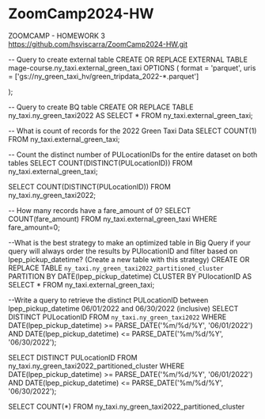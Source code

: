 # ZoomCamp2024-HW

ZOOMCAMP - HOMEWORK 3
https://github.com/hsviscarra/ZoomCamp2024-HW.git


-- Query to create external table
CREATE OR REPLACE EXTERNAL TABLE mage-course.ny_taxi.external_green_taxi
OPTIONS (
  format = 'parquet',
  uris = ['gs://ny_green_taxi_hv/green_tripdata_2022-*.parquet']

);


-- Query to create BQ table
CREATE OR REPLACE TABLE ny_taxi.ny_green_taxi2022 AS
SELECT * FROM ny_taxi.external_green_taxi;

-- What is count of records for the 2022 Green Taxi Data
SELECT COUNT(1) 
FROM ny_taxi.external_green_taxi;


-- Count the distinct number of PULocationIDs for the entire dataset on both tables
SELECT COUNT(DISTINCT(PULocationID))
FROM ny_taxi.external_green_taxi;

SELECT COUNT(DISTINCT(PULocationID))
FROM ny_taxi.ny_green_taxi2022;


-- How many records have a fare_amount of 0?
SELECT COUNT(fare_amount)
FROM ny_taxi.external_green_taxi
WHERE fare_amount=0;


--What is the best strategy to make an optimized table in Big Query if your query will always order the results by PUlocationID and filter based on lpep_pickup_datetime? (Create a new table with this strategy)
CREATE OR REPLACE TABLE `ny_taxi.ny_green_taxi2022_partitioned_cluster` 
PARTITION BY DATE(lpep_pickup_datetime) 
CLUSTER BY PUlocationID AS
SELECT * FROM ny_taxi.external_green_taxi;


--Write a query to retrieve the distinct PULocationID between lpep_pickup_datetime 06/01/2022 and 06/30/2022 (inclusive)
SELECT DISTINCT PULocationID
FROM `ny_taxi.ny_green_taxi2022`
WHERE DATE(lpep_pickup_datetime) >= PARSE_DATE('%m/%d/%Y', '06/01/2022')
  AND DATE(lpep_pickup_datetime) <= PARSE_DATE('%m/%d/%Y', '06/30/2022');


SELECT DISTINCT PULocationID
FROM ny_taxi.ny_green_taxi2022_partitioned_cluster
WHERE DATE(lpep_pickup_datetime) >= PARSE_DATE('%m/%d/%Y', '06/01/2022')
  AND DATE(lpep_pickup_datetime) <= PARSE_DATE('%m/%d/%Y', '06/30/2022');

SELECT COUNT(*)
FROM ny_taxi.ny_green_taxi2022_partitioned_cluster
